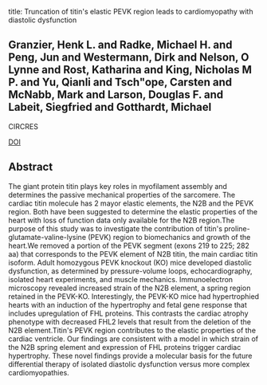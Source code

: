 title: Truncation of titin's elastic PEVK region leads to cardiomyopathy with diastolic dysfunction

## Granzier, Henk L. and Radke, Michael H. and Peng, Jun and Westermann, Dirk and Nelson, O Lynne and Rost, Katharina and King, Nicholas M P. and Yu, Qianli and Tsch"ope, Carsten and McNabb, Mark and Larson, Douglas F. and Labeit, Siegfried and Gotthardt, Michael
CIRCRES

<a href="https://doi.org/10.1161/CIRCRESAHA.109.200964">DOI</a>

## Abstract
The giant protein titin plays key roles in myofilament assembly and determines the passive mechanical properties of the sarcomere. The cardiac titin molecule has 2 mayor elastic elements, the N2B and the PEVK region. Both have been suggested to determine the elastic properties of the heart with loss of function data only available for the N2B region.The purpose of this study was to investigate the contribution of titin's proline-glutamate-valine-lysine (PEVK) region to biomechanics and growth of the heart.We removed a portion of the PEVK segment (exons 219 to 225; 282 aa) that corresponds to the PEVK element of N2B titin, the main cardiac titin isoform. Adult homozygous PEVK knockout (KO) mice developed diastolic dysfunction, as determined by pressure-volume loops, echocardiography, isolated heart experiments, and muscle mechanics. Immunoelectron microscopy revealed increased strain of the N2B element, a spring region retained in the PEVK-KO. Interestingly, the PEVK-KO mice had hypertrophied hearts with an induction of the hypertrophy and fetal gene response that includes upregulation of FHL proteins. This contrasts the cardiac atrophy phenotype with decreased FHL2 levels that result from the deletion of the N2B element.Titin's PEVK region contributes to the elastic properties of the cardiac ventricle. Our findings are consistent with a model in which strain of the N2B spring element and expression of FHL proteins trigger cardiac hypertrophy. These novel findings provide a molecular basis for the future differential therapy of isolated diastolic dysfunction versus more complex cardiomyopathies.

